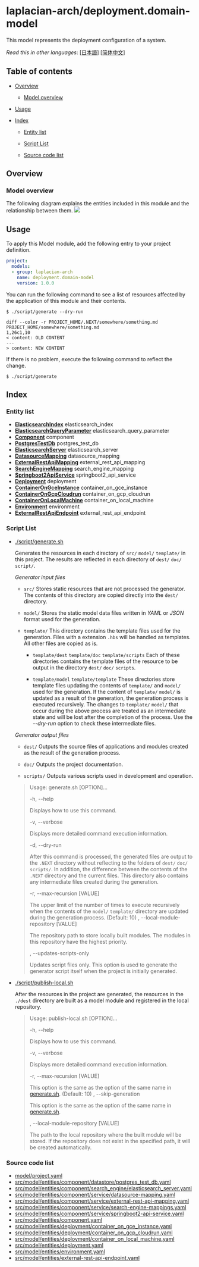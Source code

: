 <!-- @head-content@ -->
# laplacian-arch/deployment.domain-model

This model represents the deployment configuration of a system.


*Read this in other languages*: [[日本語](README_ja.md)] [[简体中文](README_zh.md)]
<!-- @head-content@ -->

<!-- @toc@ -->
## Table of contents
- [Overview](#overview)

  * [Model overview](#model-overview)

- [Usage](#usage)

- [Index](#index)

  * [Entity list](#entity-list)

  * [Script List](#script-list)

  * [Source code list](#source-code-list)



<!-- @toc@ -->

<!-- @main-content@ -->
## Overview


### Model overview


The following diagram explains the entities included in this module and the relationship
between them.
![](./doc/image/model-diagram.svg)

## Usage

To apply this Model module, add the following entry to your project definition.
```yaml
project:
  models:
  - group: laplacian-arch
    name: deployment.domain-model
    version: 1.0.0
```

You can run the following command to see a list of resources affected by the application of this module and their contents.
```console
$ ./script/generate --dry-run

diff --color -r PROJECT_HOME/.NEXT/somewhere/something.md PROJECT_HOME/somewhere/something.md
1,26c1,10
< content: OLD CONTENT
---
> content: NEW CONTENT
```

If there is no problem, execute the following command to reflect the change.
```console
$ ./script/generate

```


## Index


### Entity list


- [**ElasticsearchIndex**](<./doc/entities/ElasticsearchIndex.md>)
elasticsearch_index
- [**ElasticsearchQueryParameter**](<./doc/entities/ElasticsearchQueryParameter.md>)
elasticsearch_query_parameter
- [**Component**](<./doc/entities/Component.md>)
component
- [**PostgresTestDb**](<./doc/entities/PostgresTestDb.md>)
postgres_test_db
- [**ElasticsearchServer**](<./doc/entities/ElasticsearchServer.md>)
elasticsearch_server
- [**DatasourceMapping**](<./doc/entities/DatasourceMapping.md>)
datasource_mapping
- [**ExternalRestApiMapping**](<./doc/entities/ExternalRestApiMapping.md>)
external_rest_api_mapping
- [**SearchEngineMapping**](<./doc/entities/SearchEngineMapping.md>)
search_engine_mapping
- [**Springboot2ApiService**](<./doc/entities/Springboot2ApiService.md>)
springboot2_api_service
- [**Deployment**](<./doc/entities/Deployment.md>)
deployment
- [**ContainerOnGceInstance**](<./doc/entities/ContainerOnGceInstance.md>)
container_on_gce_instance
- [**ContainerOnGcpCloudrun**](<./doc/entities/ContainerOnGcpCloudrun.md>)
container_on_gcp_cloudrun
- [**ContainerOnLocalMachine**](<./doc/entities/ContainerOnLocalMachine.md>)
container_on_local_machine
- [**Environment**](<./doc/entities/Environment.md>)
environment
- [**ExternalRestApiEndpoint**](<./doc/entities/ExternalRestApiEndpoint.md>)
external_rest_api_endpoint
### Script List


- [./script/generate.sh](<./scripts/generate.sh>)

  Generates the resources in each directory of `src/` `model/` `template/` in this project.
  The results are reflected in each directory of `dest/` `doc/` `script/`.

  *Generator input files*

  - `src/`
    Stores static resources that are not processed the generator.
    The contents of this directory are copied directly into the `dest/` directory.

  - `model/`
    Stores the static model data files written in *YAML* or *JSON* format used for the generation.

  - `template/`
    This directory contains the template files used for the generation.
    Files with a extension `.hbs` will be handled as templates. All other files are copied as is.

    - `template/dest` `template/doc` `template/scripts`
      Each of these directories contains the template files of the resource to be output
      in the directory `dest/` `doc/` `scripts`.

    - `template/model` `template/template`
      These directories store template files updating the contents of `template/` and `model/` used for the generation.
      If the content of `template/` `model/` is updated as a result of the generation,
      the generation process is executed recursively.
      The changes to `template/` `model/` that occur during the above process are treated as an intermediate state
      and will be lost after the completion of the process.
      Use the *--dry-run* option to check these intermediate files.

  *Generator output files*

  - `dest/`
    Outputs the source files of applications and modules created as the result of
    the generation process.

  - `doc/`
    Outputs the project documentation.

  - `scripts/`
    Outputs various scripts used in development and operation.

  > Usage: generate.sh [OPTION]...
  >
  > -h, --help
  >
  >   Displays how to use this command.
  >   
  > -v, --verbose
  >
  >   Displays more detailed command execution information.
  >   
  > -d, --dry-run
  >
  >   After this command is processed, the generated files are output to the `.NEXT` directory
  >   without reflecting to the folders of `dest/` `doc/` `scripts/`.
  >   In addition, the difference between the contents of the `.NEXT` directory and the current files.
  >   This directory also contains any intermediate files created during the generation.
  >   
  > -r, --max-recursion [VALUE]
  >
  >   The upper limit of the number of times to execute recursively
  >   when the contents of the `model/` `template/` directory are updated
  >   during the generation process.
  >    (Default: 10)
  > , --local-module-repository [VALUE]
  >
  >   The repository path to store locally built modules.
  >   The modules in this repository have the highest priority.
  >   
  > , --updates-scripts-only
  >
  >   Updates script files only.
  >   This option is used to generate the generator script itself
  >   when the project is initially generated.
  >   
- [./script/publish-local.sh](<./scripts/publish-local.sh>)

  After the resources in the project are generated,
  the resources in the `./dest` directory are built as a model module
  and registered in the local repository.

  > Usage: publish-local.sh [OPTION]...
  >
  > -h, --help
  >
  >   Displays how to use this command.
  >   
  > -v, --verbose
  >
  >   Displays more detailed command execution information.
  >   
  > -r, --max-recursion [VALUE]
  >
  >   This option is the same as the option of the same name in [generate.sh](<./scripts/generate.sh>).
  >    (Default: 10)
  > , --skip-generation
  >
  >   This option is the same as the option of the same name in [generate.sh](<./scripts/generate.sh>).
  >   
  > , --local-module-repository [VALUE]
  >
  >   The path to the local repository where the built module will be stored.
  >   If the repository does not exist in the specified path, it will be created automatically.
  >   
### Source code list


- [model/project.yaml](<./model/project.yaml>)
- [src/model/entities/component/datastore/postgres_test_db.yaml](<./src/model/entities/component/datastore/postgres_test_db.yaml>)
- [src/model/entities/component/search_engine/elasticsearch_server.yaml](<./src/model/entities/component/search_engine/elasticsearch_server.yaml>)
- [src/model/entities/component/service/datasource-mapping.yaml](<./src/model/entities/component/service/datasource-mapping.yaml>)
- [src/model/entities/component/service/external-rest-api-mapping.yaml](<./src/model/entities/component/service/external-rest-api-mapping.yaml>)
- [src/model/entities/component/service/search-engine-mappings.yaml](<./src/model/entities/component/service/search-engine-mappings.yaml>)
- [src/model/entities/component/service/springboot2-api-service.yaml](<./src/model/entities/component/service/springboot2-api-service.yaml>)
- [src/model/entities/component.yaml](<./src/model/entities/component.yaml>)
- [src/model/entities/deployment/container_on_gce_instance.yaml](<./src/model/entities/deployment/container_on_gce_instance.yaml>)
- [src/model/entities/deployment/container_on_gcp_cloudrun.yaml](<./src/model/entities/deployment/container_on_gcp_cloudrun.yaml>)
- [src/model/entities/deployment/container_on_local_machine.yaml](<./src/model/entities/deployment/container_on_local_machine.yaml>)
- [src/model/entities/deployment.yaml](<./src/model/entities/deployment.yaml>)
- [src/model/entities/environment.yaml](<./src/model/entities/environment.yaml>)
- [src/model/entities/external-rest-api-endpoint.yaml](<./src/model/entities/external-rest-api-endpoint.yaml>)


<!-- @main-content@ -->